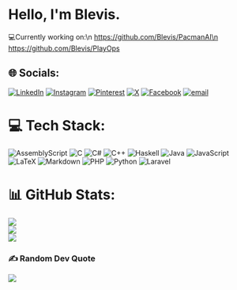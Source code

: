 # Hello, I'm Blevis.

💻Currently working on:\n
    https://github.com/Blevis/PacmanAI\n
    https://github.com/Blevis/PlayOps

## 🌐 Socials:
[![LinkedIn](https://img.shields.io/badge/linkedin-%230077B5.svg?style=for-the-badge&logo=linkedin&logoColor=white)](https://www.linkedin.com/in/blevis-allushi-5145461b5/) [![Instagram](https://img.shields.io/badge/Instagram-%23E4405F.svg?style=for-the-badge&logo=Instagram&logoColor=white)](https://instagram.com/blevisallushi) [![Pinterest](https://img.shields.io/badge/Pinterest-%23E60023.svg?style=for-the-badge&logo=Pinterest&logoColor=white)](https://pinterest.com/blevisa) [![X](https://img.shields.io/badge/X-black.svg?style=for-the-badge&logo=X&logoColor=white)](https://x.com/blevees) [![Facebook](https://img.shields.io/badge/Facebook-%231877F2.svg?style=for-the-badge&logo=Facebook&logoColor=white)](https://facebook.com/blevis.allushiABBL) [![email](https://img.shields.io/badge/Email-D14836?style=for-the-badge&logo=gmail&logoColor=white)](mailto:blevis.liaisons@gmail.com) 

# 💻 Tech Stack:
![AssemblyScript](https://img.shields.io/badge/assembly%20script-%23000000.svg?style=for-the-badge&logo=assemblyscript&logoColor=white) ![C](https://img.shields.io/badge/c-%2300599C.svg?style=for-the-badge&logo=c&logoColor=white) ![C#](https://img.shields.io/badge/c%23-%23239120.svg?style=for-the-badge&logo=csharp&logoColor=white) ![C++](https://img.shields.io/badge/c++-%2300599C.svg?style=for-the-badge&logo=c%2B%2B&logoColor=white) ![Haskell](https://img.shields.io/badge/Haskell-5e5086?style=for-the-badge&logo=haskell&logoColor=white) ![Java](https://img.shields.io/badge/java-%23ED8B00.svg?style=for-the-badge&logo=openjdk&logoColor=white) ![JavaScript](https://img.shields.io/badge/javascript-%23323330.svg?style=for-the-badge&logo=javascript&logoColor=%23F7DF1E) ![LaTeX](https://img.shields.io/badge/latex-%23008080.svg?style=for-the-badge&logo=latex&logoColor=white) ![Markdown](https://img.shields.io/badge/markdown-%23000000.svg?style=for-the-badge&logo=markdown&logoColor=white) ![PHP](https://img.shields.io/badge/php-%23777BB4.svg?style=for-the-badge&logo=php&logoColor=white) ![Python](https://img.shields.io/badge/python-3670A0?style=for-the-badge&logo=python&logoColor=ffdd54) ![Laravel](https://img.shields.io/badge/laravel-%23FF2D20.svg?style=for-the-badge&logo=laravel&logoColor=white)
# 📊 GitHub Stats:
![](https://github-readme-stats.vercel.app/api?username=Blevis&theme=dark&hide_border=false&include_all_commits=true&count_private=true)<br/>
![](https://github-readme-stats.vercel.app/api/top-langs/?username=Blevis&theme=dark&hide_border=false&include_all_commits=true&count_private=true&layout=compact)<br/>
![](https://nirzak-streak-stats.vercel.app/?user=Blevis&theme=dark&hide_border=false)

### ✍️ Random Dev Quote
![](https://quotes-github-readme.vercel.app/api?type=horizontal&theme=gruvbox)

